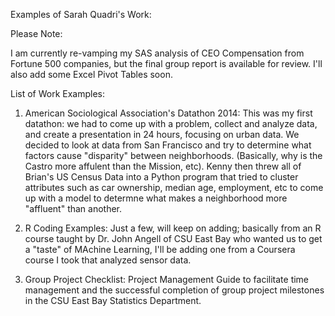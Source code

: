 Examples of Sarah Quadri's Work:

Please Note: 

I am currently re-vamping my SAS analysis of CEO Compensation from Fortune 500 companies, but the final group report is available for review.  I'll also add some Excel Pivot Tables soon.

List of Work Examples:

1. American Sociological Association's Datathon 2014:
   This was my first datathon: we had to come up with a problem, collect and analyze data, and create a presentation in
   24 hours, focusing on urban data.  We decided to look at data from San Francisco and try to determine what factors
   cause "disparity" between neighborhoods. (Basically, why is the Castro more affulent than the Mission, etc). 
   Kenny then threw all of Brian's US Census Data into a Python program that tried to cluster attributes such as car ownership,
   median age, employment, etc to come up with a model to determne what makes a neighborhood more "affluent" than another.
   
2. R Coding Examples:
   Just a few, will keep on adding; basically from an R course taught by Dr. John Angell of CSU East Bay who wanted us to get
   a "taste" of MAchine Learning,  I'll be adding one from a Coursera course I took that analyzed sensor data.

3.	Group Project Checklist: 
Project Management Guide to facilitate time management and the successful completion of group project milestones 
in the CSU East Bay Statistics Department.


